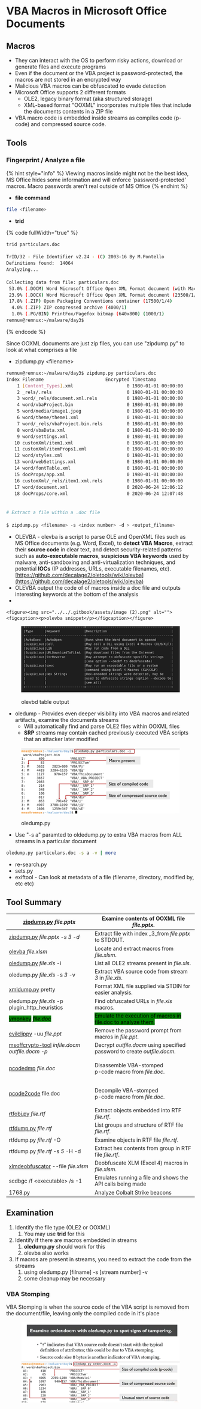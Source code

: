# VBA Macros in Microsoft Office Documents

## Macros

* They can interact with the OS to perform risky actions, download or generate files and execute programs
* Even if the document or the VBA project is password-protected, the macros are not stored in an encrypted way
* Malicious VBA macros can be obfuscated to evade detection
* Microsoft Office supports 2 different formats
  * OLE2, legacy binary format (aka structured storage)
  * XML-based format "OOXML" incorporates multiple files that include the documents contents in a ZIP file
* VBA macro code is embedded inside streams as compiles code (p-code) and compressed source code.

## Tools

### Fingerprint / Analyze a file

{% hint style="info" %}
Viewing macros inside might not be the best idea, MS Office hides some information and will enforce 'password-protected' macros. Macro passwords aren't real outside of MS Office
{% endhint %}

* **file command**&#x20;

```bash
file <filename>
```

* **trid**

{% code fullWidth="true" %}
```bash
trid particulars.doc 

TrID/32 - File Identifier v2.24 - (C) 2003-16 By M.Pontello
Definitions found:  14064
Analyzing...

Collecting data from file: particulars.doc
 53.0% (.DOCM) Word Microsoft Office Open XML Format document (with Macro) (52000/1/9)
 23.9% (.DOCX) Word Microsoft Office Open XML Format document (23500/1/4)
 17.8% (.ZIP) Open Packaging Conventions container (17500/1/4)
  4.0% (.ZIP) ZIP compressed archive (4000/1)
  1.0% (.PG/BIN) PrintFox/Pagefox bitmap (640x800) (1000/1)
remnux@remnux:~/malware/day3$ 

```
{% endcode %}

Since OOXML documents are just zip files, you can use "zipdump.py" to look at what comprises a file

* zipdump.py \<filename>

```bash
remnux@remnux:~/malware/day3$ zipdump.py particulars.doc
Index Filename                       Encrypted Timestamp           
    1 [Content_Types].xml                    0 1980-01-01 00:00:00 
    2 _rels/.rels                            0 1980-01-01 00:00:00 
    3 word/_rels/document.xml.rels           0 1980-01-01 00:00:00 
    4 word/vbaProject.bin                    0 1980-01-01 00:00:00 
    5 word/media/image1.jpeg                 0 1980-01-01 00:00:00 
    6 word/theme/theme1.xml                  0 1980-01-01 00:00:00 
    7 word/_rels/vbaProject.bin.rels         0 1980-01-01 00:00:00 
    8 word/vbaData.xml                       0 1980-01-01 00:00:00 
    9 word/settings.xml                      0 1980-01-01 00:00:00 
   10 customXml/item1.xml                    0 1980-01-01 00:00:00 
   11 customXml/itemProps1.xml               0 1980-01-01 00:00:00 
   12 word/styles.xml                        0 1980-01-01 00:00:00 
   13 word/webSettings.xml                   0 1980-01-01 00:00:00 
   14 word/fontTable.xml                     0 1980-01-01 00:00:00 
   15 docProps/app.xml                       0 1980-01-01 00:00:00 
   16 customXml/_rels/item1.xml.rels         0 1980-01-01 00:00:00 
   17 word/document.xml                      0 2020-06-24 12:06:12 
   18 docProps/core.xml                      0 2020-06-24 12:07:48 


# Extract a file within a .doc file

$ zipdump.py <filename> -s <index number> -d > <output_filname>
```

* OLEVBA - olevba is a script to parse OLE and OpenXML files such as MS Office documents (e.g. Word, Excel), to **detect VBA Macros**, extract their **source code** in clear text, and detect security-related patterns such as **auto-executable macros**, **suspicious VBA keywords** used by malware, anti-sandboxing and anti-virtualization techniques, and potential **IOCs** (IP addresses, URLs, executable filenames, etc).  [https://github.com/decalage2/oletools/wiki/olevba](https://github.com/decalage2/oletools/wiki/olevba)
* OLEVBA output the code of of macros inside a doc file and outputs interesting keywords at the bottom of the analysis
*

    <figure><img src="../../.gitbook/assets/image (2).png" alt=""><figcaption><p>olevba snippet</p></figcaption></figure>

<figure><img src="../../.gitbook/assets/image (1).png" alt=""><figcaption><p>olevbd table output</p></figcaption></figure>

* oledump - Provides even deeper visibility into VBA macros and related artifacts, examine the documents streams
  * Will automatically find and parse OLE2 files within OOXML files
  * **SRP** streams may contain cached previously executed VBA scripts that an attacker later modified

<figure><img src="../../.gitbook/assets/image (1) (4).png" alt=""><figcaption><p>oledump.py</p></figcaption></figure>

* Use "-s a" paramted to oldedump.py to extra VBA macros from ALL streams in a particular document

```bash
oledump.py particulars.doc -s a -v | more
```

* re-search.py
* sets.py
* exiftool - Can look at metadata of a file (filename, directory, modified by, etc etc)

## Tool Summary

| [zipdump.py](https://videos.didierstevens.com/2014/08/14/zipdump-py/) _file.pptx_                                                                        | Examine contents of OOXML file _file.pptx_.                                                               |
| -------------------------------------------------------------------------------------------------------------------------------------------------------- | --------------------------------------------------------------------------------------------------------- |
| [zipdump.py](https://videos.didierstevens.com/2014/08/14/zipdump-py/) _file.pptx -s 3 -d_                                                                | Extract file with index _3_from _file.pptx_ to STDOUT.                                                    |
| [olevba](https://github.com/decalage2/oletools/wiki/olevba) _file.xlsm_                                                                                  | Locate and extract macros from _file.xlsm_.                                                               |
| [oledump.py](https://blog.didierstevens.com/programs/oledump-py/) _file.xls_ -i                                                                          | List all OLE2 streams present in _file.xls_.                                                              |
| oledump.py _file.xls_ -s _3_ -v                                                                                                                          | Extract VBA source code from stream _3_ in _file.xls_.                                                    |
| [xmldump.py](https://blog.didierstevens.com/2018/01/15/update-xmldump-py-version-0-0-2/) pretty                                                          | Format XML file supplied via STDIN for easier analysis.                                                   |
| oledump.py _file.xls_ -p plugin\_http\_heuristics                                                                                                        | Find obfuscated URLs in _file.xls_ macros.                                                                |
| [<mark style="background-color:green;">vmonkey</mark>](https://github.com/decalage2/ViperMonkey) _<mark style="background-color:green;">file.doc</mark>_ | <mark style="background-color:green;">Emulate the execution of macros in file.doc to analyze them.</mark> |
| [evilclippy](https://github.com/outflanknl/EvilClippy) -uu _file.ppt_                                                                                    | Remove the password prompt from macros in _file.ppt_.                                                     |
| [msoffcrypto-tool](https://github.com/nolze/msoffcrypto-tool) _infile.docm_ _outfile.docm -p_                                                            | Decrypt _outfile.docm_ using specified password to create _outfile.docm_.                                 |
| [pcodedmp](https://github.com/bontchev/pcodedmp) _file.doc_                                                                                              | <p>Disassemble VBA-stomped <br>p-code macro from <em>file.doc</em>.</p>                                   |
| [pcode2code](https://github.com/Big5-sec/pcode2code) file.doc                                                                                            | <p>Decompile VBA-stomped <br>p-code macro from <em>file.doc</em>.</p>                                     |
| [rtfobj.py](https://www.decalage.info/python/rtfobj) _file.rtf_                                                                                          | Extract objects embedded into RTF _file.rtf_.                                                             |
| [rtfdump.py](https://blog.didierstevens.com/2016/08/02/rtfdump-update-and-videos/) _file.rtf_                                                            | List groups and structure of RTF file _file.rtf_.                                                         |
| rtfdump.py _file.rtf_ -O                                                                                                                                 | Examine objects in RTF file _file.rtf_.                                                                   |
| rtfdump.py _file.rtf_ -s _5_ -H -d                                                                                                                       | Extract hex contents from group in RTF file _file.rtf_.                                                   |
| [xlmdeobfuscator](https://github.com/DissectMalware/XLMMacroDeobfuscator) --file _file.xlsm_                                                             | Deobfuscate XLM (Excel 4) macros in _file.xlsm_.                                                          |
| scdbgc /f \<executable> /s -1                                                                                                                            | Emulates running a file and shows the API calls being made                                                |
| 1768.py                                                                                                                                                  | Analyze Colbalt Strike beacons                                                                            |

## Examination

1. Identify the file type (OLE2 or OOXML)
   1. You may use **trid** for this
2. Identify if there are macros embedded in streams
   1. **oledump.py** should work for this
   2. olevba also works
3. If macros are present in streams, you need to extract the code from the streams
   1. using oledump.py \[filname] -s \[stream number] -v&#x20;
   2. some cleanup may be necessary

### VBA Stomping

VBA Stomping is when the source code of the VBA script is removed from the document/file, leaving only the compiled code in it's place

<figure><img src="../../.gitbook/assets/image.png" alt=""><figcaption></figcaption></figure>

